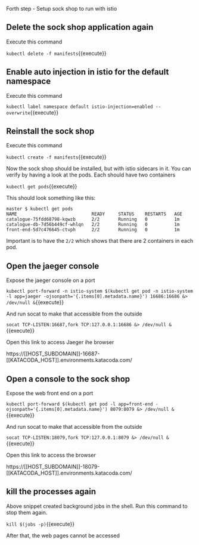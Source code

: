 Forth step - Setup sock shop to run with istio

## Delete the sock shop application again

Execute this command

`kubectl delete -f manifests`{{execute}}

## Enable auto injection in istio for the default namespace

Execute this command

`kubectl label namespace default istio-injection=enabled --overwrite`{{execute}}

## Reinstall the sock shop

Execute this command

`kubectl create -f manifests`{{execute}}

Now the sock shop should be installed, but with istio sidecars in it. 
You can verify by having a look at the pods. Each should have two containers

`kubectl get pods`{{execute}}

This should look something like this:

```
master $ kubectl get pods
NAME                            READY     STATUS    RESTARTS   AGE
catalogue-75fdd68798-kqwzb      2/2       Running   0          1m
catalogue-db-7d56b449cf-whlqn   2/2       Running   0          1m
front-end-5d7c476645-ctvph      2/2       Running   0          1m
```

Important is to have the `2/2` which shows that there are 2 containers in each pod.

## Open the jaeger console

Expose the jaeger console on a port

`kubectl port-forward -n istio-system $(kubectl get pod -n istio-system -l app=jaeger -ojsonpath='{.items[0].metadata.name}') 16686:16686 &> /dev/null &`{{execute}}

And run socat to make that accessible from the outside

`socat TCP-LISTEN:16687,fork TCP:127.0.0.1:16686 &> /dev/null &`{{execute}}

Open this link to access Jaeger ihe browser

https://[[HOST_SUBDOMAIN]]-16687-[[KATACODA_HOST]].environments.katacoda.com/

## Open a console to the sock shop

Expose the web front end on a port

`kubectl port-forward $(kubectl get pod -l app=front-end -ojsonpath='{.items[0].metadata.name}') 8079:8079 &> /dev/null &`{{execute}}

And run socat to make that accessible from the outside
 
`socat TCP-LISTEN:18079,fork TCP:127.0.0.1:8079 &> /dev/null &`{{execute}}

Open this link to access the browser

https://[[HOST_SUBDOMAIN]]-18079-[[KATACODA_HOST]].environments.katacoda.com/

## kill the processes again

Above snippet created background jobs in the shell. 
Run this command to stop them again. 

`kill $(jobs -p)`{{execute}}

After that, the web pages cannot be accessed
